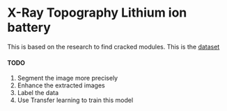 # X-Ray Topography Lithium ion battery
This is based on the research to find cracked modules. This is the [dataset](https://www.kaggle.com/datasets/kmader/battery-3d-images)   
#### TODO   
1. Segment the image more precisely
2. Enhance the extracted images
3. Label the data
4. Use Transfer learning to train this model 

